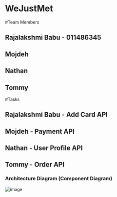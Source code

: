 # WeJustMet
#Team Members
## Rajalakshmi Babu - 011486345
## Mojdeh 
## Nathan
## Tommy

#Tasks
## Rajalakshmi Babu - Add Card API
## Mojdeh - Payment API
## Nathan - User Profile API
## Tommy - Order API

### Architecture Diagram (Component Diagram)
![image](https://user-images.githubusercontent.com/30476448/57498846-5cd89400-7292-11e9-9aac-5a00b9244779.png)



